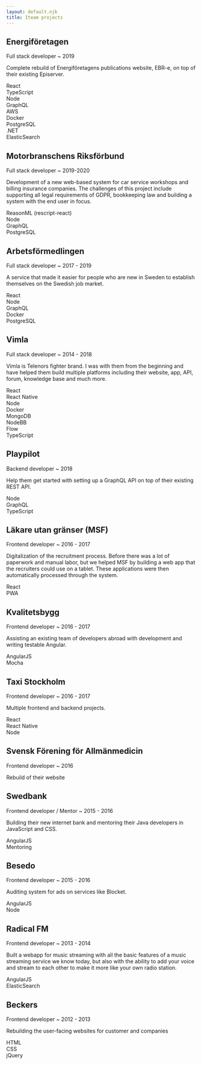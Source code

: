 ```yaml
---
layout: default.njk
title: Iteam projects
---
```


<div class="markdown">

## Energiföretagen

<p class="text-sm text-gray-500">Full stack developer ~ 2019</p>

Complete rebuild of Energiföretagens publications website, EBR-e, on top of their existing Episerver.

<div class="flex flex-wrap mt-4">
  <div class="text-xs rounded-full px-3 py-1 bg-blue-100 text-blue-700 mr-2 mb-2">React</div>
  <div class="px-3 py-1 mb-2 mr-2 text-xs text-blue-700 bg-blue-100 rounded-full">TypeScript</div>
  <div class="px-3 py-1 mb-2 mr-2 text-xs text-blue-700 bg-blue-100 rounded-full">Node</div>
  <div class="px-3 py-1 mb-2 mr-2 text-xs text-blue-700 bg-blue-100 rounded-full">GraphQL</div>
  <div class="px-3 py-1 mb-2 mr-2 text-xs text-blue-700 bg-blue-100 rounded-full">AWS</div>
  <div class="px-3 py-1 mb-2 mr-2 text-xs text-blue-700 bg-blue-100 rounded-full">Docker</div>
  <div class="px-3 py-1 mb-2 mr-2 text-xs text-blue-700 bg-blue-100 rounded-full">PostgreSQL</div>
  <div class="px-3 py-1 mb-2 mr-2 text-xs text-blue-700 bg-blue-100 rounded-full">.NET</div>
  <div class="px-3 py-1 mb-2 mr-2 text-xs text-blue-700 bg-blue-100 rounded-full">ElasticSearch</div>
</div>

## Motorbranschens Riksförbund

<p class="text-sm text-gray-500">
  Full stack developer ~ 2019-2020
</p>

Development of a new web-based system for car service workshops and billing insurance companies. The challenges of this project include supporting all legal requirements of GDPR, bookkeeping law and building a system with the end user in focus.

<div class="flex flex-wrap mt-4">
  <div class="px-3 py-1 mb-2 mr-2 text-xs text-blue-700 bg-blue-100 rounded-full">ReasonML (rescript-react)</div>
  <div class="px-3 py-1 mb-2 mr-2 text-xs text-blue-700 bg-blue-100 rounded-full">Node</div>
  <div class="px-3 py-1 mb-2 mr-2 text-xs text-blue-700 bg-blue-100 rounded-full">GraphQL</div>
  <div class="px-3 py-1 mb-2 mr-2 text-xs text-blue-700 bg-blue-100 rounded-full">PostgreSQL</div>
</div>

## Arbetsförmedlingen

<p class="text-sm text-gray-500">
  Full stack developer ~ 2017 - 2019
</p>

A service that made it easier for people who are new in Sweden to establish themselves on the Swedish job market.

<div class="flex flex-wrap mt-4">
  <div class="px-3 py-1 mb-2 mr-2 text-xs text-blue-700 bg-blue-100 rounded-full">React</div>
  <div class="px-3 py-1 mb-2 mr-2 text-xs text-blue-700 bg-blue-100 rounded-full">Node</div>
  <div class="px-3 py-1 mb-2 mr-2 text-xs text-blue-700 bg-blue-100 rounded-full">GraphQL</div>
  <div class="px-3 py-1 mb-2 mr-2 text-xs text-blue-700 bg-blue-100 rounded-full">Docker</div>
  <div class="px-3 py-1 mb-2 mr-2 text-xs text-blue-700 bg-blue-100 rounded-full">PostgreSQL</div>
</div>

## Vimla

<p class="text-sm text-gray-500">
  Full stack developer ~ 2014 - 2018
</p>

Vimla is Telenors fighter brand. I was with them from the beginning and have helped them build multiple platforms including their website, app, API, forum, knowledge base and much more.

<div class="flex flex-wrap mt-4">
  <div class="px-3 py-1 mb-2 mr-2 text-xs text-blue-700 bg-blue-100 rounded-full">React</div>
  <div class="px-3 py-1 mb-2 mr-2 text-xs text-blue-700 bg-blue-100 rounded-full">React Native</div>
  <div class="px-3 py-1 mb-2 mr-2 text-xs text-blue-700 bg-blue-100 rounded-full">Node</div>
  <div class="px-3 py-1 mb-2 mr-2 text-xs text-blue-700 bg-blue-100 rounded-full">Docker</div>
  <div class="px-3 py-1 mb-2 mr-2 text-xs text-blue-700 bg-blue-100 rounded-full">MongoDB</div>
  <div class="px-3 py-1 mb-2 mr-2 text-xs text-blue-700 bg-blue-100 rounded-full">NodeBB</div>
  <div class="px-3 py-1 mb-2 mr-2 text-xs text-blue-700 bg-blue-100 rounded-full">Flow</div>
  <div class="px-3 py-1 mb-2 mr-2 text-xs text-blue-700 bg-blue-100 rounded-full">TypeScript</div>
</div>

## Playpilot

<p class="text-sm text-gray-500">
  Backend developer ~ 2018
</p>

Help them get started with setting up a GraphQL API on top of their existing REST API.

<div class="flex flex-wrap mt-4">
  <div class="px-3 py-1 mb-2 mr-2 text-xs text-blue-700 bg-blue-100 rounded-full">Node</div>
  <div class="px-3 py-1 mb-2 mr-2 text-xs text-blue-700 bg-blue-100 rounded-full">GraphQL</div>
  <div class="px-3 py-1 mb-2 mr-2 text-xs text-blue-700 bg-blue-100 rounded-full">TypeScript</div>
</div>

## Läkare utan gränser (MSF)

<p class="text-sm text-gray-500">
  Frontend developer ~ 2016 - 2017
</p>

Digitalization of the recruitment process. Before there was a lot of paperwork and manual labor, but we helped MSF by building a web app that the recruiters could use on a tablet. These applications were then automatically processed through the system.

<div class="flex flex-wrap mt-4">
  <div class="px-3 py-1 mb-2 mr-2 text-xs text-blue-700 bg-blue-100 rounded-full">React</div>
  <div class="px-3 py-1 mb-2 mr-2 text-xs text-blue-700 bg-blue-100 rounded-full">PWA</div>
</div>

## Kvalitetsbygg

<p class="text-sm text-gray-500">
  Frontend developer ~ 2016 - 2017
</p>

Assisting an existing team of developers abroad with development and writing testable Angular.

<div class="flex flex-wrap mt-4">
  <div class="px-3 py-1 mb-2 mr-2 text-xs text-blue-700 bg-blue-100 rounded-full">AngularJS</div>
  <div class="px-3 py-1 mb-2 mr-2 text-xs text-blue-700 bg-blue-100 rounded-full">Mocha</div>
</div>

## Taxi Stockholm

<p class="text-sm text-gray-500">
  Frontend developer ~ 2016 - 2017
</p>

Multiple frontend and backend projects.

<div class="flex flex-wrap mt-4">
  <div class="px-3 py-1 mb-2 mr-2 text-xs text-blue-700 bg-blue-100 rounded-full">React</div>
  <div class="px-3 py-1 mb-2 mr-2 text-xs text-blue-700 bg-blue-100 rounded-full">React Native</div>
  <div class="px-3 py-1 mb-2 mr-2 text-xs text-blue-700 bg-blue-100 rounded-full">Node</div>
</div>

## Svensk Förening för Allmänmedicin

<p class="text-sm text-gray-500">
  Frontend developer ~ 2016
</p>

Rebuild of their website

## Swedbank

<p class="text-sm text-gray-500">
  Frontend developer / Mentor ~ 2015 - 2016
</p>

Building their new internet bank and mentoring their Java developers in JavaScript and CSS.

<div class="flex flex-wrap mt-4">
  <div class="px-3 py-1 mb-2 mr-2 text-xs text-blue-700 bg-blue-100 rounded-full">AngularJS</div>
  <div class="px-3 py-1 mb-2 mr-2 text-xs text-blue-700 bg-blue-100 rounded-full">Mentoring</div>
</div>

## Besedo

<p class="text-sm text-gray-500">
  Frontend developer ~ 2015 - 2016
</p>

Auditing system for ads on services like Blocket.

<div class="flex flex-wrap mt-4">
  <div class="px-3 py-1 mb-2 mr-2 text-xs text-blue-700 bg-blue-100 rounded-full">AngularJS</div>
  <div class="px-3 py-1 mb-2 mr-2 text-xs text-blue-700 bg-blue-100 rounded-full">Node</div>
</div>

## Radical FM

<p class="text-sm text-gray-500">
  Frontend developer ~ 2013 - 2014
</p>

Built a webapp for music streaming with all the basic features of a music streaming service we know today, but also with the ability to add your voice and stream to each other to make it more like your own radio station.

<div class="flex flex-wrap mt-4">
  <div class="px-3 py-1 mb-2 mr-2 text-xs text-blue-700 bg-blue-100 rounded-full">AngularJS</div>
  <div class="px-3 py-1 mb-2 mr-2 text-xs text-blue-700 bg-blue-100 rounded-full">ElasticSearch</div>
</div>

## Beckers

<p class="text-sm text-gray-500">
  Frontend developer ~ 2012 - 2013
</p>

Rebuilding the user-facing websites for customer and companies

<div class="flex flex-wrap mt-4">
  <div class="px-3 py-1 mb-2 mr-2 text-xs text-blue-700 bg-blue-100 rounded-full">HTML</div>
  <div class="px-3 py-1 mb-2 mr-2 text-xs text-blue-700 bg-blue-100 rounded-full">CSS</div>
  <div class="px-3 py-1 mb-2 mr-2 text-xs text-blue-700 bg-blue-100 rounded-full">jQuery</div>
</div>

</div>
